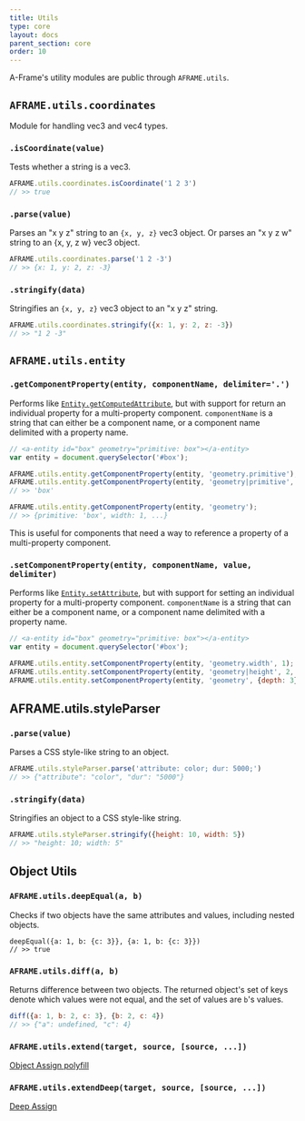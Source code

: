 ```yaml
---
title: Utils
type: core
layout: docs
parent_section: core
order: 10
---
```


A-Frame's utility modules are public through `AFRAME.utils`.

<!--toc-->

## `AFRAME.utils.coordinates`

Module for handling vec3 and vec4 types.

### `.isCoordinate(value)`

Tests whether a string is a vec3.

```js
AFRAME.utils.coordinates.isCoordinate('1 2 3')
// >> true
```

### `.parse(value)`

Parses an "x y z" string to an `{x, y, z}` vec3 object. Or parses an "x y z w" string to an {x, y, z w} vec3 object.

```js
AFRAME.utils.coordinates.parse('1 2 -3')
// >> {x: 1, y: 2, z: -3}
```

### `.stringify(data)`

Stringifies an `{x, y, z}` vec3 object to an "x y z" string.

```js
AFRAME.utils.coordinates.stringify({x: 1, y: 2, z: -3})
// >> "1 2 -3"
```

## `AFRAME.utils.entity`

[getattr]: ./entity.md#getcomputedattribute

### `.getComponentProperty(entity, componentName, delimiter='.')`

Performs like [`Entity.getComputedAttribute`][getattr], but with support for
return an individual property for a multi-property component. `componentName`
is a string that can either be a component name, or a component name delimited
with a property name.

```js
// <a-entity id="box" geometry="primitive: box"></a-entity>
var entity = document.querySelector('#box');

AFRAME.utils.entity.getComponentProperty(entity, 'geometry.primitive');
AFRAME.utils.entity.getComponentProperty(entity, 'geometry|primitive', '|');
// >> 'box'

AFRAME.utils.entity.getComponentProperty(entity, 'geometry');
// >> {primitive: 'box', width: 1, ...}
```

This is useful for components that need a way to reference a property of a
multi-property component.

### `.setComponentProperty(entity, componentName, value, delimiter)`

[setattr]: ./entity.md#setattribute

Performs like [`Entity.setAttribute`][setattr], but with support for setting an
individual property for a multi-property component. `componentName` is a string
that can either be a component name, or a component name delimited with a
property name.

```js
// <a-entity id="box" geometry="primitive: box"></a-entity>
var entity = document.querySelector('#box');

AFRAME.utils.entity.setComponentProperty(entity, 'geometry.width', 1);
AFRAME.utils.entity.setComponentProperty(entity, 'geometry|height', 2, '|');
AFRAME.utils.entity.setComponentProperty(entity, 'geometry', {depth: 3});
```

## AFRAME.utils.styleParser

### `.parse(value)`

Parses a CSS style-like string to an object.

```js
AFRAME.utils.styleParser.parse('attribute: color; dur: 5000;')
// >> {"attribute": "color", "dur": "5000"}
```

### `.stringify(data)`

Stringifies an object to a CSS style-like string.

```js
AFRAME.utils.styleParser.stringify({height: 10, width: 5})
// >> "height: 10; width: 5"
```

## Object Utils

### `AFRAME.utils.deepEqual(a, b)`

Checks if two objects have the same attributes and values, including nested objects.

```
deepEqual({a: 1, b: {c: 3}}, {a: 1, b: {c: 3}})
// >> true
```

### `AFRAME.utils.diff(a, b)`

Returns difference between two objects. The returned object's set of keys denote which values were not equal, and the set of values are `b`'s values.

```js
diff({a: 1, b: 2, c: 3}, {b: 2, c: 4})
// >> {"a": undefined, "c": 4}
```

### `AFRAME.utils.extend(target, source, [source, ...])`

[Object Assign polyfill](https://www.npmjs.com/package/object-assign)

### `AFRAME.utils.extendDeep(target, source, [source, ...])`

[Deep Assign](https://www.npmjs.com/package/deep-assign)
